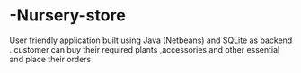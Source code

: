 # -Nursery-store
User friendly application built using Java (Netbeans) and SQLite as backend . customer can buy their required plants ,accessories and other essential and place their orders
